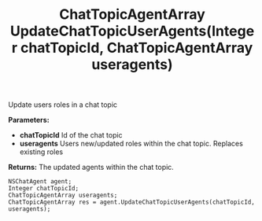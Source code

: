 ﻿---
uid: crmscript_ref_NSChatAgent_UpdateChatTopicUserAgents
title: ChatTopicAgentArray UpdateChatTopicUserAgents(Integer chatTopicId, ChatTopicAgentArray useragents)
intellisense: NSChatAgent.UpdateChatTopicUserAgents
keywords: NSChatAgent, UpdateChatTopicUserAgents
so.topic: reference
---

Update users roles in a chat topic

**Parameters:**
 - **chatTopicId** Id of the chat topic
 - **useragents** Users new/updated roles within the chat topic. Replaces existing roles

**Returns:** The updated agents within the chat topic.

```crmscript
NSChatAgent agent;
Integer chatTopicId;
ChatTopicAgentArray useragents;
ChatTopicAgentArray res = agent.UpdateChatTopicUserAgents(chatTopicId, useragents);
```

